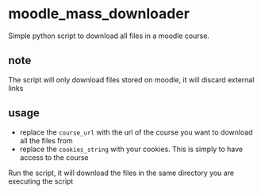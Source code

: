 # moodle_mass_downloader
Simple python script to download all files in a moodle course.

## note
The script will only download files stored on moodle, it will discard external links

## usage
- replace the `course_url` with the url of the course you want to download all the files from
- replace the `cookies_string` with your cookies. This is simply to have access to the course

Run the script, it will download the files in the same directory you are executing the script